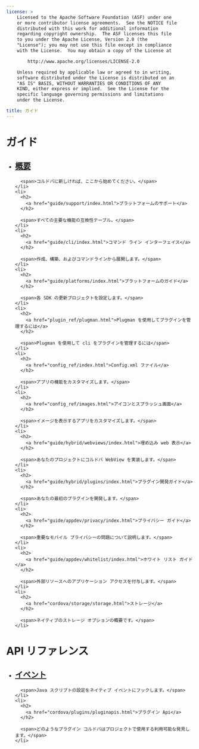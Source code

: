 ```yaml
---
license: >
    Licensed to the Apache Software Foundation (ASF) under one
    or more contributor license agreements.  See the NOTICE file
    distributed with this work for additional information
    regarding copyright ownership.  The ASF licenses this file
    to you under the Apache License, Version 2.0 (the
    "License"); you may not use this file except in compliance
    with the License.  You may obtain a copy of the License at

        http://www.apache.org/licenses/LICENSE-2.0

    Unless required by applicable law or agreed to in writing,
    software distributed under the License is distributed on an
    "AS IS" BASIS, WITHOUT WARRANTIES OR CONDITIONS OF ANY
    KIND, either express or implied.  See the License for the
    specific language governing permissions and limitations
    under the License.

title: ガイド
---
```


<div id="old-home">
  <h1>
    ガイド
  </h1>

  <ul>
    <li>
      <h2>
        <a href="guide/overview/index.html">概要</a>
      </h2>

      <span>コルドバに新しければ、ここから始めてください。</span>
    </li>
    <li>
      <h2>
        <a href="guide/support/index.html">プラットフォームのサポート</a>
      </h2>

      <span>すべての主要な機能の互換性テーブル。</span>
    </li>
    <li>
      <h2>
        <a href="guide/cli/index.html">コマンド ライン インターフェイス</a>
      </h2>

      <span>作成、構築、およびコマンドラインから展開します。</span>
    </li>
    <li>
      <h2>
        <a href="guide/platforms/index.html">プラットフォームのガイド</a>
      </h2>

      <span>各 SDK の更新プロジェクトを設定します。</span>
    </li>
    <li>
      <h2>
        <a href="plugin_ref/plugman.html">Plugman を使用してプラグインを管理するには</a>
      </h2>

      <span>Plugman を使用して cli をプラグインを管理するには</span>
    </li>
    <li>
      <h2>
        <a href="config_ref/index.html">Config.xml ファイル</a>
      </h2>

      <span>アプリの機能をカスタマイズします。</span>
    </li>
    <li>
      <h2>
        <a href="config_ref/images.html">アイコンとスプラッシュ画面</a>
      </h2>

      <span>イメージを表示するアプリをカスタマイズします。</span>
    </li>
    <li>
      <h2>
        <a href="guide/hybrid/webviews/index.html">埋め込み web 表示</a>
      </h2>

      <span>あなたのプロジェクトにコルドバ WebView を実装します。</span>
    </li>
    <li>
      <h2>
        <a href="guide/hybrid/plugins/index.html">プラグイン開発ガイド</a>
      </h2>

      <span>あなたの最初のプラグインを開発します。</span>
    </li>
    <li>
      <h2>
        <a href="guide/appdev/privacy/index.html">プライバシー ガイド</a>
      </h2>

      <span>重要なモバイル プライバシーの問題について説明します。</span>
    </li>
    <li>
      <h2>
        <a href="guide/appdev/whitelist/index.html">ホワイト リスト ガイド</a>
      </h2>

      <span>外部リソースへのアプリケーション アクセスを付与します。</span>
    </li>
    <li>
      <h2>
        <a href="cordova/storage/storage.html">ストレージ</a>
      </h2>

      <span>ネイティブのストレージ オプションの概要です。</span>
    </li>
  </ul>

  <h1>
    API リファレンス
  </h1>

  <ul>
    <li>
      <h2>
        <a href="cordova/events/events.html">イベント</a>
      </h2>

      <span>Java スクリプトの設定をネイティブ イベントにフックします。</span>
    </li>
    <li>
      <h2>
        <a href="cordova/plugins/pluginapis.html">プラグイン Api</a>
      </h2>

      <span>どのようなプラグイン コルドバはプロジェクトで使用する利用可能な発見します。</span>
    </li>
  </ul>
</div>
